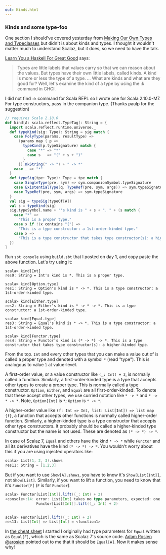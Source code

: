 ```yaml
---
out: Kinds.html
---
```


  [moott]: http://learnyouahaskell.com/making-our-own-types-and-typeclasses

### Kinds and some type-foo

One section I should've covered yesterday from [Making Our Own Types and Typeclasses][moott] but didn't is about kinds and types. I thought it wouldn't matter much to understand Scalaz, but it does, so we need to have the talk.

[Learn You a Haskell For Great Good][moott] says:

> Types are little labels that values carry so that we can reason about the values. But types have their own little labels, called kinds. A kind is more or less the type of a type. 
> ...
> What are kinds and what are they good for? Well, let's examine the kind of a type by using the :k command in GHCI.

I did not find `:k` command for Scala REPL so I wrote one for Scala 2.10.0-M7. For type constructors, pass in the companion type. (Thanks paulp for the suggestion)

```scala
// requires Scala 2.10.0
def kind[A: scala.reflect.TypeTag]: String = {
  import scala.reflect.runtime.universe._
  def typeKind(sig: Type): String = sig match {
    case PolyType(params, resultType) =>
      (params map { p =>
        typeKind(p.typeSignature) match {
          case "*" => "*"
          case s   => "(" + s + ")"
        }
      }).mkString(" -> ") + " -> *"
    case _ => "*"
  }
  def typeSig(tpe: Type): Type = tpe match {
    case SingleType(pre, sym) => sym.companionSymbol.typeSignature
    case ExistentialType(q, TypeRef(pre, sym, args)) => sym.typeSignature
    case TypeRef(pre, sym, args) => sym.typeSignature
  }
  val sig = typeSig(typeOf[A])
  val s = typeKind(sig)
  sig.typeSymbol.name + "'s kind is " + s + ". " + (s match {
    case "*" =>
      "This is a proper type."
    case x if !(x contains "(") =>
      "This is a type constructor: a 1st-order-kinded type."
    case x =>
      "This is a type constructor that takes type constructor(s): a higher-kinded type."
  })
}
```

Run `sbt console` using `build.sbt` that I posted on day 1, and copy paste the above function. Let's try using it:

```
scala> kind[Int]
res0: String = Int's kind is *. This is a proper type.

scala> kind[Option.type]
res1: String = Option's kind is * -> *. This is a type constructor: a 1st-order-kinded type.

scala> kind[Either.type]
res2: String = Either's kind is * -> * -> *. This is a type constructor: a 1st-order-kinded type.

scala> kind[Equal.type]
res3: String = Equal's kind is * -> *. This is a type constructor: a 1st-order-kinded type.

scala> kind[Functor.type]
res4: String = Functor's kind is (* -> *) -> *. This is a type constructor that takes type constructor(s): a higher-kinded type.
```

From the top. `Int` and every other types that you can make a value out of is called a proper type and denoted with a symbol `*` (read "type"). This is analogous to value `1` at value-level.

A first-order value, or a value constructor like `(_: Int) + 3`, is normally called a function. Similarly, a first-order-kinded type is a type that accepts other types to create a proper type. This is normally called a type constructor. `Option`, `Either`, and `Equal` are all first-order-kinded. To denote that these accept other types, we use curried notation like `* -> *` and `* -> * -> *`. Note, `Option[Int]` is `*`; `Option` is `* -> *`.

A higher-order value like `(f: Int => Int, list: List[Int]) => list map {f}`, a function that accepts other functions is normally called higher-order function. Similarly, a higher-kinded type is a type constructor that accepts other type constructors. It probably should be called a higher-kinded type constructor but the name is not used. These are denoted as `(* -> *) -> *`. 

In case of Scalaz 7, `Equal` and others have the kind `* -> *` while `Functor` and all its derivatives have the kind `(* -> *) -> *`. You wouldn't worry about this if you are using injected operators like:

```scala
scala> List(1, 2, 3).shows
res11: String = [1,2,3]
```

But if you want to use `Show[A].shows`, you have to know it's `Show[List[Int]]`, not `Show[List]`. Similarly, if you want to lift a function, you need to know that it's `Functor[F]` (`F` is for `Functor`):

```scala
scala> Functor[List[Int]].lift((_: Int) + 2)
<console>:14: error: List[Int] takes no type parameters, expected: one
              Functor[List[Int]].lift((_: Int) + 2)
                      ^

scala> Functor[List].lift((_: Int) + 2)
res13: List[Int] => List[Int] = <function1>
```

In [the cheat sheet](http://eed3si9n.com/scalaz-cheat-sheet) I started I originally had type parameters for `Equal` written as `Equal[F]`, which is the same as Scalaz 7's source code. [Adam Rosien @arosien](http://twitter.com/arosien/status/241990437269815296) pointed out to me that it should be `Equal[A]`. Now it makes sense why!
